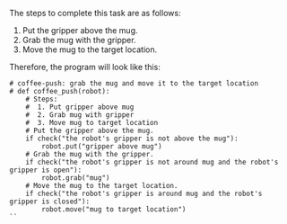 

The steps to complete this task are as follows:

1. Put the gripper above the mug.
2. Grab the mug with the gripper.
3. Move the mug to the target location.

Therefore, the program will look like this:

```
# coffee-push: grab the mug and move it to the target location
# def coffee_push(robot):
    # Steps:
    #  1. Put gripper above mug
    #  2. Grab mug with gripper
    #  3. Move mug to target location
    # Put the gripper above the mug.
    if check("the robot's gripper is not above the mug"):
        robot.put("gripper above mug")
    # Grab the mug with the gripper.
    if check("the robot's gripper is not around mug and the robot's gripper is open"):
        robot.grab("mug")
    # Move the mug to the target location.
    if check("the robot's gripper is around mug and the robot's gripper is closed"):
        robot.move("mug to target location")
``